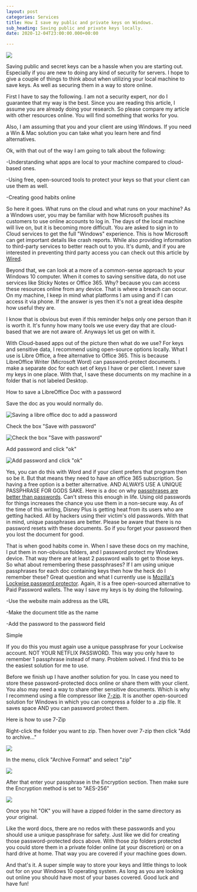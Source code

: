 ```yaml
---
layout: post
categories: Services
title: How I save my public and private keys on Windows.
sub_heading: Saving public and private keys locally.
date: 2020-12-04T23:00:00.000+00:00

---
```

![](/uploads/securely-storing-private-keys.gif)

Saving public and secret keys can be a hassle when you are starting out. Especially if you are new to doing any kind of security for servers. I hope to give a couple of things to think about when utilizing your local machine to save keys. As well as securing them in a way to store online.

First I have to say the following. I am not a security expert, nor do I guarantee that my way is the best. Since you are reading this article, I assume you are already doing your research. So please compare my article with other resources online. You will find something that works for you.

Also, I am assuming that you and your client are using Windows. If you need a Win & Mac solution you can take what you learn here and find alternatives.

Ok, with that out of the way I am going to talk about the following:

\-Understanding what apps are local to your machine compared to cloud-based ones.

\-Using free, open-sourced tools to protect your keys so that your client can use them as well.

\-Creating good habits online

So here it goes. What runs on the cloud and what runs on your machine? As a Windows user, you may be familiar with how Microsoft pushes its customers to use online accounts to log in. The days of the local machine will live on, but it is becoming more difficult. You are asked to sign in to Cloud services to get the full "Windows" experience. This is how Microsoft can get important details like crash reports. While also providing information to third-party services to better reach out to you. It's dumb, and if you are interested in preventing third party access you can check out this article by [Wired](https://www.wired.com/story/windows-10-privacy-settings/).

Beyond that, we can look at a more of a common-sense approach to your Windows 10 computer. When it comes to saving sensitive data, do not use services like Sticky Notes or Office 365. Why? because you can access these resources online from any device. That is where a breach can occur. On my machine, I keep in mind what platforms I am using and if I can access it via phone. If the answer is yes then it's not a great idea despite how useful they are.

I know that is obvious but even if this reminder helps only one person than it is worth it. It's funny how many tools we use every day that are cloud-based that we are not aware of. Anyways let us get on with it.

With Cloud-based apps out of the picture then what do we use? For keys and sensitive data, I recommend using open-source options locally. What I use is Libre Office, a free alternative to Office 365. This is because LibreOffice Writer (Microsoft Word) can password-protect documents. I make a separate doc for each set of keys I have or per client. I never save my keys in one place. With that, I save these documents on my machine in a folder that is not labeled Desktop.

How to save a LibreOffice Doc with a password

Save the doc as you would normally do.

![Saving a libre office doc to add a password](/uploads/save-private-key-in-doc.jpg "Saving a LibreOffice Doc")

Check the box "Save with password"

![Check the box "Save with password"](/uploads/save-doc-with-a-password.jpg "Save with a password")

Add password and click "ok"

![Add password and click "ok"](/uploads/save-password-protected-doc.jpg "Click ok")

Yes, you can do this with Word and if your client prefers that program then so be it. But that means they need to have an office 365 subscription. So having a free option is a better alternative. AND ALWAYS USE A UNIQUE PASSPHRASE FOR GODS SAKE. Here is a doc on why [passphrases are better than passwords](https://www.passworddragon.com/password-vs-passphrase). Can't stress this enough in life. Using old passwords for things increases the chance you use them in a non-secure way. As of the time of this writing, Disney Plus is getting heat from its users who are getting hacked. All by hackers using their victim's old passwords. With that in mind, unique passphrases are better. Please be aware that there is no password resets with these documents. So if you forget your password then you lost the document for good.

That is when good habits come in. When I save these docs on my machine, I put them in non-obvious folders, and I password protect my Windows device. That way there are at least 2 password walls to get to those keys. So what about remembering these passphrases? If I am using unique passphrases for each doc containing keys then how the heck do I remember these? Great question and what I currently use is [Mozilla's Lockwise password protector](https://www.mozilla.org/en-US/firefox/lockwise/). Again, it is a free open-sourced alternative to Paid Password wallets. The way I save my keys is by doing the following.

\-Use the website main address as the URL

\-Make the document title as the name

\-Add the password to the password field

Simple

If you do this you must again use a unique passphrase for your Lockwise account. NOT YOUR NETFLIX PASSWORD. This way you only have to remember 1 passphrase instead of many. Problem solved. I find this to be the easiest solution for me to use.

Before we finish up I have another solution for you. In case you need to store these password-protected docs online or share them with your client. You also may need a way to share other sensitive documents. Which is why I recommend using a file compressor like [7-zip](https://www.7-zip.org/). It is another open-sourced solution for Windows in which you can compress a folder to a .zip file. It saves space AND you can password protect them.

Here is how to use 7-Zip

Right-click the folder you want to zip. Then hover over 7-zip then click "Add to archive..."

![](/uploads/add-to-archive-with-7zip.jpg)

In the menu, click "Archive Format" and select "zip"

![](/uploads/archive-formate-with-7zip.jpg)

After that enter your passphrase in the Encryption section. Then make sure the Encryption method is set to "AES-256"

![](/uploads/encrypt-folder-with-7zip.jpg)

Once you hit "OK" you will have a zipped folder in the same directory as your original.

Like the word docs, there are no redos with these passwords and you should use a unique passphrase for safety. Just like we did for creating those password-protected docs above. With those zip folders protected you could store them in a private folder online (at your discretion) or on a hard drive at home. That way you are covered if your machine goes down.

And that's it. A super simple way to store your keys and little things to look out for on your Windows 10 operating system. As long as you are looking out online you should have most of your bases covered. Good luck and have fun!
